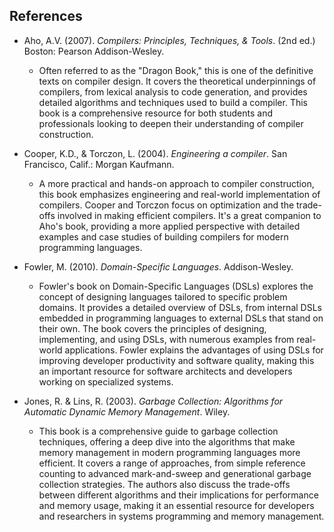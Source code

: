 
## References

- Aho, A.V. (2007). *Compilers: Principles, Techniques, & Tools*. (2nd ed.) Boston: Pearson Addison-Wesley.  
  - Often referred to as the "Dragon Book," this is one of the definitive texts on compiler design. It
    covers the theoretical underpinnings of compilers, from lexical analysis to code generation, and
    provides detailed algorithms and techniques used to build a compiler. This book is a comprehensive
    resource for both students and professionals looking to deepen their understanding of compiler
    construction.

- Cooper, K.D., & Torczon, L. (2004). *Engineering a compiler*. San Francisco, Calif.: Morgan Kaufmann.  
  - A more practical and hands-on approach to compiler construction, this book emphasizes engineering and
    real-world implementation of compilers. Cooper and Torczon focus on optimization and the trade-offs
    involved in making efficient compilers. It's a great companion to Aho's book, providing a more applied
    perspective with detailed examples and case studies of building compilers for modern programming languages.

- Fowler, M. (2010). *Domain-Specific Languages*. Addison-Wesley.  
  - Fowler's book on Domain-Specific Languages (DSLs) explores the concept of designing languages tailored
    to specific problem domains. It provides a detailed overview of DSLs, from internal DSLs embedded in
    programming languages to external DSLs that stand on their own. The book covers the principles of designing,
    implementing, and using DSLs, with numerous examples from real-world applications. Fowler explains the
    advantages of using DSLs for improving developer productivity and software quality, making this an important
    resource for software architects and developers working on specialized systems.

- Jones, R. & Lins, R. (2003). *Garbage Collection: Algorithms for Automatic Dynamic Memory Management*. Wiley.  
  - This book is a comprehensive guide to garbage collection techniques, offering a deep dive into the algorithms
    that make memory management in modern programming languages more efficient. It covers a range of approaches,
    from simple reference counting to advanced mark-and-sweep and generational garbage collection strategies.
    The authors also discuss the trade-offs between different algorithms and their implications for performance
    and memory usage, making it an essential resource for developers and researchers in systems programming and
    memory management.
